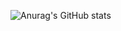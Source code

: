 ![Anurag's GitHub stats](https://github-readme-stats.vercel.app/api?username=datastation7@gmail.com&show_icons=true&theme=radical)

